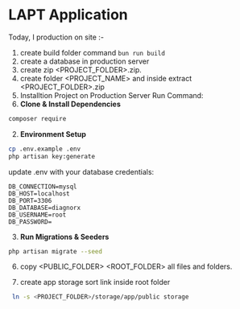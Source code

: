 # LAPT Application

Today, I production on site :-
1. create build folder command `bun run build`
2. create a database in production server
3. create zip <PROJECT_FOLDER>.zip.
4. create folder <PROJECT_NAME> and inside extract <PROJECT_FOLDER>.zip
5. Installtion Project on Production Server Run Command:
1. **Clone & Install Dependencies**
```bash
composer require
```

2. **Environment Setup**
```bash
cp .env.example .env
php artisan key:generate
```

update .env with your database credentials:
```env
DB_CONNECTION=mysql
DB_HOST=localhost
DB_PORT=3306
DB_DATABASE=diagnorx
DB_USERNAME=root
DB_PASSWORD=
```

3. **Run Migrations & Seeders**
```bash
php artisan migrate --seed
```

6. copy <PUBLIC_FOLDER> <ROOT_FOLDER> all files and folders.


7. create app storage sort link inside root folder
```bash 
 ln -s <PROJECT_FOLDER>/storage/app/public storage
 ```